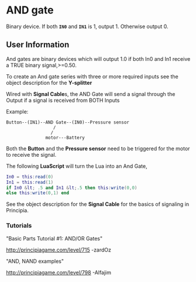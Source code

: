 # AND gate
Binary device. If both **`IN0`** and **`IN1`** is 1, output 1. Otherwise output 0.

## User Information
And gates are binary devices which will output 1.0 if both In0 and In1 receive a TRUE binary signal,>=0.50.

To create an And gate series with three or more required inputs see the object description for the **Y-splitter**

Wired with **Signal Cable**s, the AND Gate will send a signal through the Output if a signal is received from BOTH Inputs

Example:

```
Button--(IN1)--AND Gate--(IN0)--Pressure sensor
                  /
                 /
               motor---Battery
```

Both the **Button** and the **Pressure sensor** need to be triggered for the motor to receive the signal.

The following **LuaScript** will turn the Lua into an And Gate,

```lua
In0 = this:read(0)
In1 = this:read(1)
if In0 &lt; .5 and In1 &lt;.5 then this:write(0,0)
else this:write(0,1) end
```

See the object description for the **Signal Cable** for the basics of signaling in Principia.

### Tutorials
"Basic Parts Tutorial #1: AND/OR Gates"

http://principiagame.com/level/715 -zardOz

"AND, NAND examples"

http://principiagame.com/level/798 -Alfajim